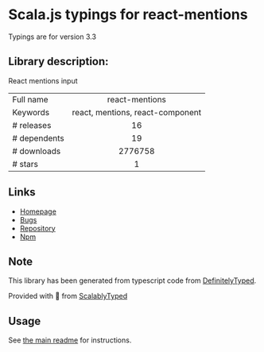 
# Scala.js typings for react-mentions

Typings are for version 3.3

## Library description:
React mentions input

|                    |                 |
| ------------------ | :-------------: |
| Full name          | react-mentions |
| Keywords           | react, mentions, react-component |
| # releases         | 16 |
| # dependents       | 19 |
| # downloads        | 2776758 |
| # stars            | 1 |

## Links
- [Homepage](https://github.com/signavio/react-mentions)
- [Bugs](https://github.com/signavio/react-mentions/issues)
- [Repository](https://github.com/signavio/react-mentions)
- [Npm](https://www.npmjs.com/package/react-mentions)
    


## Note
This library has been generated from typescript code from [DefinitelyTyped](https://definitelytyped.org).

Provided with :purple_heart: from [ScalablyTyped](https://github.com/oyvindberg/ScalablyTyped)

## Usage
See [the main readme](../../readme.md) for instructions.


